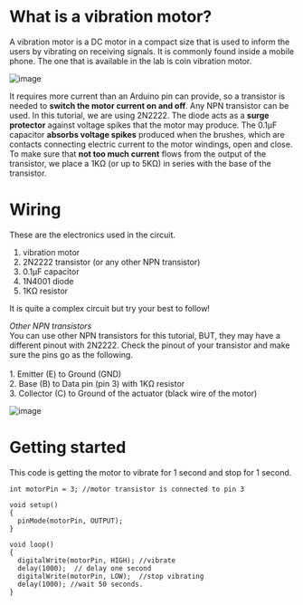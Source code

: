 # What is a vibration motor?
A vibration motor is a DC motor in a compact size that is used to inform the users by vibrating on receiving signals. It is commonly found inside a mobile phone. The one that is available in the lab is coin vibration motor. 

![image](https://github.com/creativetechnologylab/physicalComputingTutorials/assets/64136454/9ae8effc-7892-4dcc-93a9-dced73973ed4)

It requires more current than an Arduino pin can provide, so a transistor is needed to **switch the motor current on and off**. Any NPN transistor can be used. In this tutorial, we are using 2N2222.  The diode acts as a **surge protector** against voltage spikes that the motor may produce. The 0.1µF capacitor **absorbs voltage spikes** produced when the brushes, which are contacts connecting electric current to the motor windings, open and close. To make sure that **not too much current** flows from the output of the transistor, we place a 1KΩ (or up to 5KΩ) in series with the base of the transistor.

# Wiring
These are the electronics used in the circuit.
1. vibration motor
1. 2N2222 transistor (or any other NPN transistor)
1. 0.1µF capacitor
1. 1N4001 diode
1. 1KΩ resistor

It is quite a complex circuit but try your best to follow!

<p class="callout info"><em>Other NPN transistors</em><br />You can use other NPN transistors for this tutorial, BUT, they may have a different pinout with 2N2222. Check the pinout of your transistor and make sure the pins go as the following.
<br />
<br />1. Emitter (E) to Ground (GND)
<br />2. Base (B) to Data pin (pin 3) with 1KΩ resistor
<br />3. Collector (C) to Ground of the actuator (black wire of the motor) 
</p>

![image](https://github.com/creativetechnologylab/physicalComputingTutorials/assets/64136454/8a53ce91-29e1-48f8-9842-1494073fdb88)

# Getting started
This code is getting the motor to vibrate for 1 second and stop for 1 second.

````
int motorPin = 3; //motor transistor is connected to pin 3

void setup()
{
  pinMode(motorPin, OUTPUT);
}

void loop()
{
  digitalWrite(motorPin, HIGH); //vibrate
  delay(1000);  // delay one second
  digitalWrite(motorPin, LOW);  //stop vibrating
  delay(1000); //wait 50 seconds.
}
````
